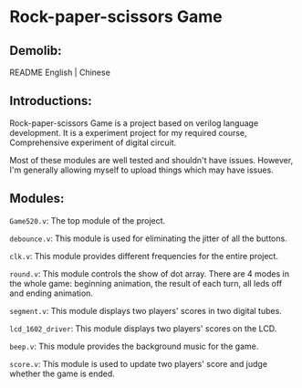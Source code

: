 Rock-paper-scissors Game
======================================


## Demolib:

[Chinese]: https://github.com/Andrew-xj/Rock-paper-scissors-Game/blob/master/README-zh.md

README  English | Chinese

## Introductions:

Rock-paper-scissors Game is a project based on verilog language development. It is a experiment project for my required course, Comprehensive experiment of digital circuit. 

Most of these modules are well tested and shouldn't have issues. However, I'm generally allowing myself to upload things which may have issues.

## Modules:

`Game520.v`: The top module of the project.

`debounce.v`: This module is used for eliminating the jitter of all the buttons.

`clk.v`: This module provides different frequencies for the entire project.

`round.v`: This module controls the show of dot array. There are 4 modes in the whole game: beginning animation, the result of each turn, all leds off and ending animation. 

`segment.v`: This module displays two players' scores in two digital tubes.

`lcd_1602_driver`: This module displays two players' scores on the LCD.

`beep.v`: This module provides the background music for the game.

`score.v`: This module is used to update two players' score and judge whether the game is ended.
